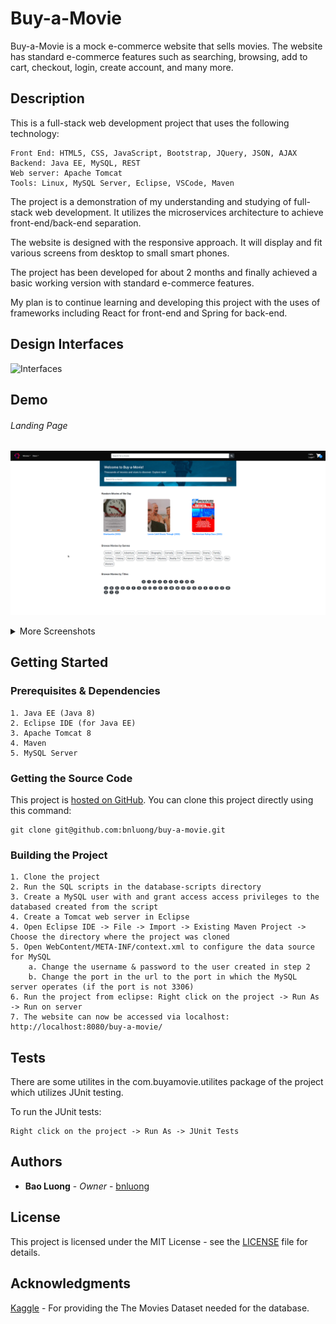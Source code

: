 # Buy-a-Movie

Buy-a-Movie is a mock e-commerce website that sells movies. The website has standard e-commerce features such as searching, browsing, add to cart, checkout, login, create account, and many more.

## Description

This is a full-stack web development project that uses the following technology:

    Front End: HTML5, CSS, JavaScript, Bootstrap, JQuery, JSON, AJAX
    Backend: Java EE, MySQL, REST
    Web server: Apache Tomcat
    Tools: Linux, MySQL Server, Eclipse, VSCode, Maven

The project is a demonstration of my understanding and studying of full-stack web development. It utilizes the microservices architecture to achieve front-end/back-end separation.

The website is designed with the responsive approach. It will display and fit various screens from desktop to small smart phones.

The project has been developed for about 2 months and finally achieved a basic working version with standard e-commerce features.

My plan is to continue learning and developing this project with the uses of frameworks including React for front-end and Spring for back-end.

## Design Interfaces
![Interfaces](/design_interfaces?raw=true "Homepage")

## Demo

###### Landing Page
![Homepage](screenshots/homepage.png?raw=true "Homepage")

<details>
<summary>More Screenshots</summary>

###### Browsing Page
![Browsing](screenshots/browse.png?raw=true "Browsing")
###### Searching Page
![Searching](screenshots/search.png?raw=true "Searching")
###### Movie Page
![Movie Info](screenshots/movie-info.png?raw=true "Movie Info")
###### Star Page
![Star Info](screenshots/star-info.png?raw=true "Star Info")
###### Login Page
![Login](screenshots/login.png?raw=true "Login")
###### Create Account Page
![Register](screenshots/register.png?raw=true "Register")
###### Cart Page
![Cart](screenshots/cart.png?raw=true "Cart")
###### Checkout Page
![Checkout](screenshots/checkout.png?raw=true "Checkout")
</details>

## Getting Started

### Prerequisites & Dependencies

```
1. Java EE (Java 8)
2. Eclipse IDE (for Java EE)
3. Apache Tomcat 8
4. Maven
5. MySQL Server
```
### Getting the Source Code

This project is [hosted on GitHub](https://github.com/bnluong/buy-a-movie). You can clone this project directly using this command:

```
git clone git@github.com:bnluong/buy-a-movie.git
```

### Building the Project

```
1. Clone the project
2. Run the SQL scripts in the database-scripts directory
3. Create a MySQL user with and grant access access privileges to the databased created from the script
4. Create a Tomcat web server in Eclipse
4. Open Eclipse IDE -> File -> Import -> Existing Maven Project -> Choose the directory where the project was cloned
5. Open WebContent/META-INF/context.xml to configure the data source for MySQL
    a. Change the username & password to the user created in step 2
    b. Change the port in the url to the port in which the MySQL server operates (if the port is not 3306)
6. Run the project from eclipse: Right click on the project -> Run As -> Run on server
7. The website can now be accessed via localhost: http://localhost:8080/buy-a-movie/
```

## Tests

There are some utilites in the com.buyamovie.utilites package of the project which utilizes JUnit testing.

To run the JUnit tests:

```
Right click on the project -> Run As -> JUnit Tests
```

## Authors

* **Bao Luong** - *Owner* - [bnluong](https://github.com/bnluong)

## License

This project is licensed under the MIT License - see the [LICENSE](LICENSE) file for details.

## Acknowledgments

[Kaggle](https://www.kaggle.com/rounakbanik/the-movies-dataset?select=credits.csv) - For providing the The Movies Dataset needed for the database.
